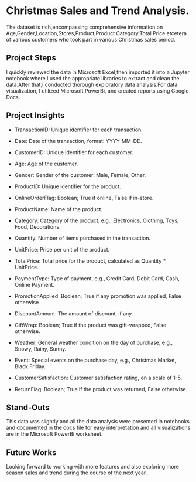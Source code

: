 
# Christmas Sales and Trend Analysis.

The dataset is rich,encompassing comprehensive information on Age,Gender,Location,Stores,Product,Product Category,Total Price etcetera of various customers who took part in various Christmas sales period.


## Project Steps
I quickly reviewed the data in Microsoft Excel,then imported it into a Jupyter notebook where I used the appropriate libraries to extract and clean the data.After that,I conducted thorough exploratory data analysis.For data visualization, I utilized Microsoft PowerBi, and created reports using Google Docs.
## Project Insights
* TransactionID: Unique identifier for each transaction.


* Date: Date of the transaction, format: YYYY-MM-DD.


* CustomerID: Unique identifier for each customer.

* Age: Age of the customer.


* Gender: Gender of the customer: Male, Female, Other.

* ProductID: Unique identifier for the product.


* OnlineOrderFlag: Boolean; True if online, False if in-store.


* ProductName: Name of the product.

* Category: Category of the product, e.g., Electronics, Clothing, Toys, Food, Decorations.


*  Quantity: Number of items purchased in the transaction.


* UnitPrice: Price per unit of the product.


* TotalPrice: Total price for the product, calculated as Quantity * UnitPrice.


* PaymentType: Type of payment, e.g., Credit Card, Debit Card, Cash, Online Payment.


* PromotionApplied: Boolean; True if any promotion was applied, False otherwise


* DiscountAmount: The amount of discount, if any.



* GiftWrap: Boolean; True if the product was gift-wrapped, False otherwise.


* Weather: General weather condition on the day of purchase, e.g., Snowy, Rainy, Sunny.


* Event: Special events on the purchase day, e.g., Christmas Market, Black Friday.


* CustomerSatisfaction: Customer satisfaction rating, on a scale of 1-5.

* ReturnFlag: Boolean; True if the product was returned, False otherwise.

## Stand-Outs
This data was slightly and all the data analysis were presented in notebooks and documented in the docs file for easy interpretation and all visualizations are in the Microsoft PowerBi worksheet.
## Future Works
Looking forward to working with more features and also exploring more season sales and trend during the course of the next year.